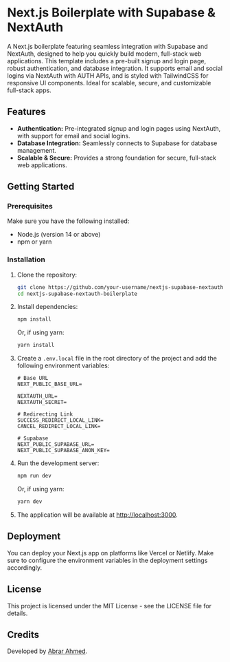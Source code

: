# Next.js Boilerplate with Supabase & NextAuth

A Next.js boilerplate featuring seamless integration with Supabase and NextAuth, designed to help you quickly build modern, full-stack web applications. This template includes a pre-built signup and login page, robust authentication, and database integration. It supports email and social logins via NextAuth with AUTH APIs, and is styled with TailwindCSS for responsive UI components. Ideal for scalable, secure, and customizable full-stack apps.

## Features

- **Authentication:** Pre-integrated signup and login pages using NextAuth, with support for email and social logins.
- **Database Integration:** Seamlessly connects to Supabase for database management.
- **Scalable & Secure:** Provides a strong foundation for secure, full-stack web applications.

## Getting Started

### Prerequisites

Make sure you have the following installed:

- Node.js (version 14 or above)
- npm or yarn

### Installation

1. Clone the repository:

   ```bash
   git clone https://github.com/your-username/nextjs-supabase-nextauth-boilerplate.git
   cd nextjs-supabase-nextauth-boilerplate
   ```

2. Install dependencies:

   ```bash
   npm install
   ```

   Or, if using yarn:

   ```bash
   yarn install
   ```

3. Create a `.env.local` file in the root directory of the project and add the following environment variables:

   ```env
   # Base URL
   NEXT_PUBLIC_BASE_URL=

   NEXTAUTH_URL=
   NEXTAUTH_SECRET=

   # Redirecting Link
   SUCCESS_REDIRECT_LOCAL_LINK=
   CANCEL_REDIRECT_LOCAL_LINK=

   # Supabase
   NEXT_PUBLIC_SUPABASE_URL=
   NEXT_PUBLIC_SUPABASE_ANON_KEY=
   ```

4. Run the development server:

   ```bash
   npm run dev
   ```

   Or, if using yarn:

   ```bash
   yarn dev
   ```

5. The application will be available at [http://localhost:3000](http://localhost:3000).

## Deployment

You can deploy your Next.js app on platforms like Vercel or Netlify. Make sure to configure the environment variables in the deployment settings accordingly.

## License

This project is licensed under the MIT License - see the LICENSE file for details.

## Credits

Developed by [Abrar Ahmed](https://github.com/AbrarAhmed111).
